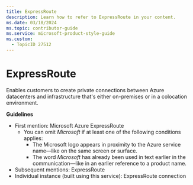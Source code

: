 ```yaml
---
title: ExpressRoute
description: Learn how to refer to ExpressRoute in your content.
ms.date: 03/18/2024
ms.topic: contributor-guide
ms.service: microsoft-product-style-guide
ms.custom:
  - TopicID 27512
---
```



# ExpressRoute

Enables customers to create private connections between Azure datacenters and infrastructure that's either on-premises or in a colocation environment.

**Guidelines**

- First mention: Microsoft Azure ExpressRoute
  - You can omit *Microsoft* if at least one of the following conditions applies:
    - The Microsoft logo appears in proximity to the Azure service name—like on the same screen or surface.
    - The word *Microsoft* has already been used in text earlier in the communication—like in an earlier reference to a product name.
- Subsequent mentions: ExpressRoute
- Individual instance (built using this service): ExpressRoute connection

